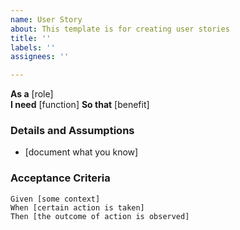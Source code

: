 ```yaml
---
name: User Story
about: This template is for creating user stories
title: ''
labels: ''
assignees: ''

---
```


**As a** [role]  
**I need** [function]
**So that** [benefit]  
   
### Details and Assumptions
* [document what you know]
  
### Acceptance Criteria  

```gherkin
Given [some context]
When [certain action is taken]
Then [the outcome of action is observed]
 ```
